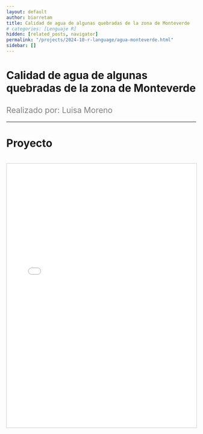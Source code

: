 ```yaml
---
layout: default
author: biarretam
title: Calidad de agua de algunas quebradas de la zona de Monteverde
# categories: [Lenguaje R]
hidden: [related_posts, navigator]
permalink: "/projects/2024-10-r-language/agua-monteverde.html"
sidebar: []
---
```


# Calidad de agua de algunas quebradas de la zona de Monteverde

<h2 style="color: gray; font-weight: normal;">
Realizado por: Luisa Moreno
</h2>

---

# Proyecto
<br>

<iframe 
    src="/assets/pdf/2024-10-r/luisa_moreno.pdf" 
    width="100%" 
    height="700" 
    style="border: 1px solid #ccc;"
></iframe>